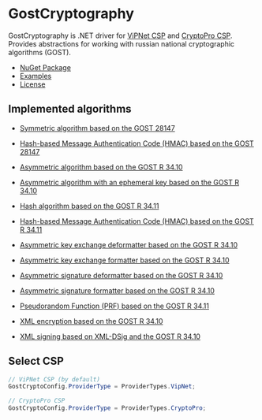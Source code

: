 # GostCryptography

GostCryptography is .NET driver for [ViPNet CSP](http://www.infotecs.ru/) and [CryptoPro CSP](http://www.cryptopro.ru/).
Provides abstractions for working with russian national cryptographic algorithms (GOST).

- [NuGet Package](https://www.nuget.org/packages/GostCryptography)
- [Examples](Source/GostCryptography.Tests)
- [License](LICENSE)

## Implemented algorithms

- [Symmetric algorithm based on the GOST 28147](Source/GostCryptography/Cryptography/Gost28147SymmetricAlgorithm.cs)
- [Hash-based Message Authentication Code (HMAC) based on the GOST 28147](Source/GostCryptography/Cryptography/Gost28147ImitHashAlgorithm.cs)

- [Asymmetric algorithm based on the GOST R 34.10](Source/GostCryptography/Cryptography/Gost3410AsymmetricAlgorithm.cs)
- [Asymmetric algorithm with an ephemeral key based on the GOST R 34.10](Source/GostCryptography/Cryptography/Gost3410EphemeralAsymmetricAlgorithm.cs)

- [Hash algorithm based on the GOST R 34.11](Source/GostCryptography/Cryptography/Gost3411HashAlgorithm.cs)
- [Hash-based Message Authentication Code (HMAC) based on the GOST R 34.11](Source/GostCryptography/Cryptography/Gost3411Hmac.cs)

- [Asymmetric key exchange deformatter based on the GOST R 34.10](Source/GostCryptography/Cryptography/GostKeyExchangeDeformatter.cs)
- [Asymmetric key exchange formatter based on the GOST R 34.10](Source/GostCryptography/Cryptography/GostKeyExchangeFormatter.cs)

- [Asymmetric signature deformatter based on the GOST R 34.10](Source/GostCryptography/Cryptography/GostSignatureDeformatter.cs)
- [Asymmetric signature formatter based on the GOST R 34.10](Source/GostCryptography/Cryptography/GostSignatureFormatter.cs)

- [Pseudorandom Function (PRF) based on the GOST R 34.11](Source/GostCryptography/Cryptography/Gost3411Prf.cs)

- [XML encryption based on the GOST R 34.10](Source/GostCryptography/Xml/GostEncryptedXml.cs)
- [XML signing based on XML-DSig and the GOST R 34.10](Source/GostCryptography/Xml/GostSignedXml.cs)

## Select CSP

```C#
// ViPNet CSP (by default)
GostCryptoConfig.ProviderType = ProviderTypes.VipNet;

// CryptoPro CSP
GostCryptoConfig.ProviderType = ProviderTypes.CryptoPro;
```
